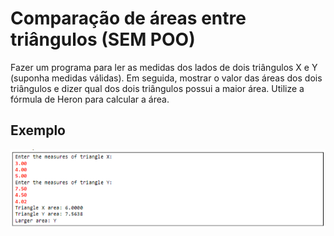 # Comparação de áreas entre triângulos (SEM POO)

Fazer um programa para ler as medidas dos lados de dois triângulos X e Y (suponha medidas
válidas). Em seguida, mostrar o valor das áreas dos dois triângulos e dizer qual dos dois triângulos possui a maior área. Utilize a fórmula de Heron para calcular a área.

## Exemplo

![Alt text](../../imagens/p06.png)



